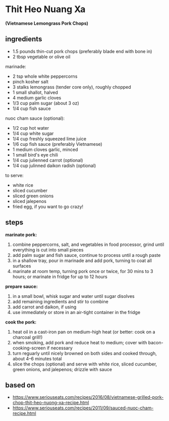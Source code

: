 # Thit Heo Nuang Xa  
**(Vietnamese Lemongrass Pork Chops)**  

## ingredients  
* 1.5 pounds thin-cut pork chops (preferably blade end with bone in)  
* 2 tbsp vegetable or olive oil  

marinade:  
* 2 tsp whole white peppercorns  
* pinch kosher salt  
* 3 stalks lemongrass (tender core only), roughly chopped  
* 1 small shallot, halved  
* 4 medium garlic cloves  
* 1/3 cup palm sugar (about 3 oz)  
* 1/4 cup fish sauce  

nuoc cham sauce (optional):  
* 1/2 cup hot water  
* 1/4 cup white sugar  
* 1/4 cup freshly squeezed lime juice  
* 1/6 cup fish sauce (preferably Vietnamese)  
* 1 medium cloves garlic, minced  
* 1 small bird's eye chili  
* 1/4 cup julienned carrot (optional)  
* 1/4 cup julinned daikon radish (optional)  

to serve:  
* white rice  
* sliced cucumber  
* sliced green onions  
* sliced jalepenos  
* fried egg, if you want to go crazy!  

## steps
**marinate pork:**  
1. combine peppercorns, salt, and vegetables in food processor, grind until everything is cut into small pieces  
2. add palm sugar and fish sauce, continue to process until a rough paste  
3. in a shallow tray, pour in marinade and add pork, turning to coat all surfaces  
4. marinate at room temp, turning pork once or twice, for 30 mins to 3 hours; or marinate in fridge for up to 12 hours  

**prepare sauce:**  
1. in a small bowl, whisk sugar and water until sugar disolves  
2. add remaining ingredients and stir to combine  
3. add carrot and daikon, if using  
4. use immediately or store in an air-tight container in the fridge  

**cook the pork:**  
1. heat oil in a cast-iron pan on medium-high heat (or better: cook on a charcoal grill!)  
2. when smoking, add pork and reduce heat to medium; cover with bacon-cooking-screen if necessary  
3. turn reguarly until nicely browned on both sides and cooked through, about 4–6 minutes total  
4. slice the chops (optional) and serve with white rice, sliced cucumber, green onions, and jalepenos; drizzle with sauce  

## based on  
* https://www.seriouseats.com/recipes/2016/08/vietnamese-grilled-pork-chop-thit-heo-nuong-xa-recipe.html  
* https://www.seriouseats.com/recipes/2011/09/sauced-nuoc-cham-recipe.html  

